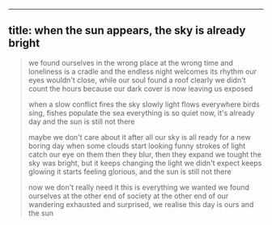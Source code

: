 ----
title: when the sun appears, the sky is already bright
----

> we found ourselves in the wrong place
> at the wrong time
> and loneliness is a cradle
> and the endless night welcomes its rhythm
> our eyes wouldn't close, while our soul found a roof
> clearly we didn't count the hours
> because our dark cover is now leaving us exposed
> 
> when a slow conflict fires the sky
> slowly light flows everywhere
> birds sing, fishes populate the sea
> everything is so quiet now, it's already day
> and the sun is still not there
> 
> maybe we don't care about it after all
> our sky is all ready for a new boring day
> when some clouds start looking funny
> strokes of light catch our eye on them
> then they blur, then they expand
> we tought the sky was bright, but it keeps changing
> the light we didn't expect keeps glowing
> it starts feeling glorious, and the sun is still not there
> 
> now we don't really need it
> this is everything we wanted
> we found ourselves at the other end of society
> at the other end of our wandering
> exhausted and surprised, we realise this day is ours
> and the sun
